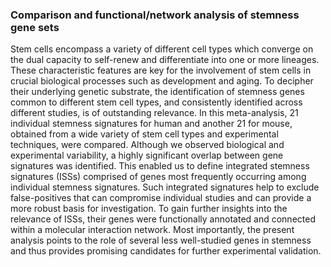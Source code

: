 ### Comparison and functional/network analysis of stemness gene sets
Stem cells encompass a variety of different cell types which converge on the dual capacity to self-renew
and differentiate into one or more lineages. These characteristic features are key for the involvement of
stem cells in crucial biological processes such as development and aging. To decipher their underlying
genetic substrate, the identification of stemness genes common to different stem cell types, and consistently
identified across different studies, is of outstanding relevance. In this meta-analysis, 21 individual stemness
signatures for human and another 21 for mouse, obtained from a wide variety of stem cell types and
experimental techniques, were compared. Although we observed biological and experimental variability, a
highly significant overlap between gene signatures was identified. This enabled us to define integrated
stemness signatures (ISSs) comprised of genes most frequently occurring among individual stemness
signatures. Such integrated signatures help to exclude false-positives that can compromise individual
studies and can provide a more robust basis for investigation. To gain further insights into the relevance of
ISSs, their genes were functionally annotated and connected within a molecular interaction network. Most
importantly, the present analysis points to the role of several less well-studied genes in stemness and thus
provides promising candidates for further experimental validation.
